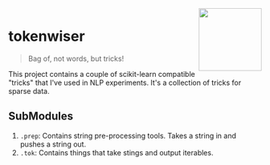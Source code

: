 <img src="token.png" width=125 height=125 align="right">

# tokenwiser

> Bag of, not words, but tricks!

This project contains a couple of scikit-learn compatible "tricks" that I've used in
NLP experiments. It's a collection of tricks for sparse data.

## SubModules

1. `.prep`: Contains string pre-processing tools. Takes a string in and pushes a string out.  
2. `.tok`: Contains things that take stings and output iterables. 
